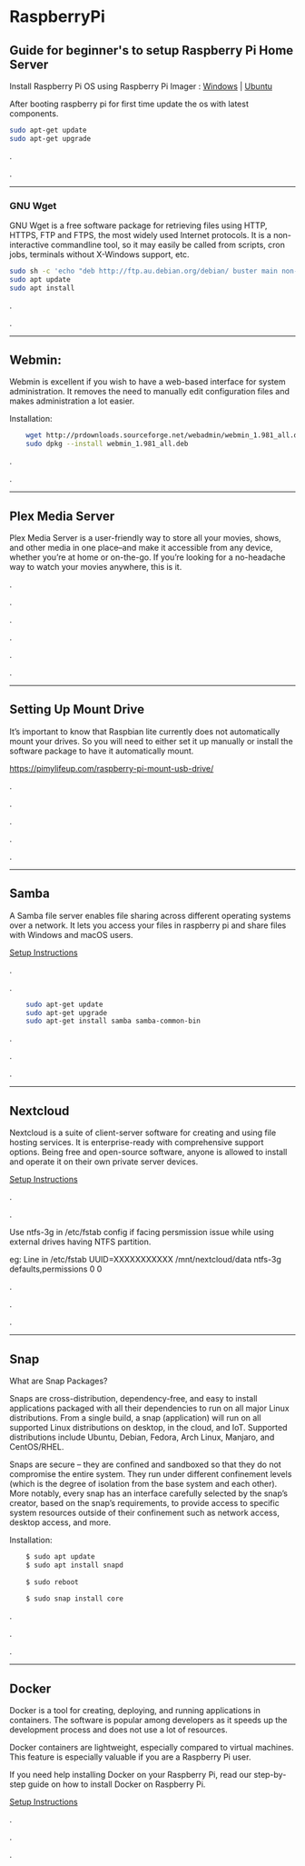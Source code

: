 # RaspberryPi

## Guide for beginner's to setup Raspberry Pi Home Server

Install Raspberry Pi OS using Raspberry Pi Imager : <a href="https://downloads.raspberrypi.org/imager/imager_latest.exe">Windows</a>  |  <a href="https://downloads.raspberrypi.org/imager/imager_latest_amd64.deb">Ubuntu</a>

After booting raspberry pi for first time update the os with latest components.
```bash
sudo apt-get update
sudo apt-get upgrade
```

.

.
 
 
------------



###  GNU Wget
GNU Wget is a free software package for retrieving files using HTTP, HTTPS, FTP and FTPS, the most widely used Internet protocols. It is a non-interactive commandline tool, so it may easily be called from scripts, cron jobs, terminals without X-Windows support, etc.

```bash
sudo sh -c 'echo "deb http://ftp.au.debian.org/debian/ buster main non-free" > /etc/apt/sources.list.d/nonfree.list'
sudo apt update
sudo apt install
```

.

.
 
------------




## Webmin:
Webmin is excellent if you wish to have a web-based interface for system administration. It removes the need to manually edit configuration files and makes administration a lot easier.

Installation:

```bash
    wget http://prdownloads.sourceforge.net/webadmin/webmin_1.981_all.deb
    sudo dpkg --install webmin_1.981_all.deb

```

.

.
 
------------

## Plex Media Server  

Plex Media Server is a user-friendly way to store all your movies, shows, and other media in one place–and make it accessible from any device, whether you’re at home or on-the-go. If you’re looking for a no-headache way to watch your movies anywhere, this is it.

.

.

.

.

.

. 




------------

## Setting Up Mount Drive

It’s important to know that Raspbian lite currently does not automatically mount your drives. So you will need to either set it up manually or install the software package to have it automatically mount.

https://pimylifeup.com/raspberry-pi-mount-usb-drive/


.

.

.

.

.

------------

## Samba 

A Samba file server enables file sharing across different operating systems over a network. It lets you access your files in raspberry pi and share files with Windows and macOS users.

 <a href="https://pimylifeup.com/raspberry-pi-samba/">Setup Instructions</a>

.

.
```bash
    sudo apt-get update
    sudo apt-get upgrade 
    sudo apt-get install samba samba-common-bin


```
.

.

. 

------------

## Nextcloud

Nextcloud is a suite of client-server software for creating and using file hosting services. It is enterprise-ready with comprehensive support options. Being free and open-source software, anyone is allowed to install and operate it on their own private server devices.
 
 <a href="https://pimylifeup.com/raspberry-pi-nextcloud-server/">Setup Instructions</a>



.

.

Use ntfs-3g in /etc/fstab config if facing persmission issue while using external drives having NTFS partition.

eg: Line in /etc/fstab
UUID=XXXXXXXXXXX /mnt/nextcloud/data ntfs-3g defaults,permissions      0       0

.

.

.
 
------------
 


## Snap

What are Snap Packages?

Snaps are cross-distribution, dependency-free, and easy to install applications packaged with all their dependencies to run on all major Linux distributions. From a single build, a snap (application) will run on all supported Linux distributions on desktop, in the cloud, and IoT. Supported distributions include Ubuntu, Debian, Fedora, Arch Linux, Manjaro, and CentOS/RHEL.

Snaps are secure – they are confined and sandboxed so that they do not compromise the entire system. They run under different confinement levels (which is the degree of isolation from the base system and each other). More notably, every snap has an interface carefully selected by the snap’s creator, based on the snap’s requirements, to provide access to specific system resources outside of their confinement such as network access, desktop access, and more.

Installation:

```bash
    $ sudo apt update
    $ sudo apt install snapd
    
    $ sudo reboot
    
    $ sudo snap install core 
```

.

.

.

------------
## Docker

Docker is a tool for creating, deploying, and running applications in containers. The software is popular among developers as it speeds up the development process and does not use a lot of resources.

Docker containers are lightweight, especially compared to virtual machines. This feature is especially valuable if you are a Raspberry Pi user.

If you need help installing Docker on your Raspberry Pi, read our step-by-step guide on how to install Docker on Raspberry Pi.


 <a href="https://phoenixnap.com/kb/docker-on-raspberry-pi">Setup Instructions</a>

.

.

.
